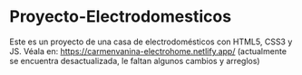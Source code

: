 # Proyecto-Electrodomesticos
Este es un proyecto de una casa de electrodomésticos con HTML5, CSS3 y JS.
Véala en: https://carmenvanina-electrohome.netlify.app/ (actualmente se encuentra desactualizada, le faltan algunos cambios y arreglos)
